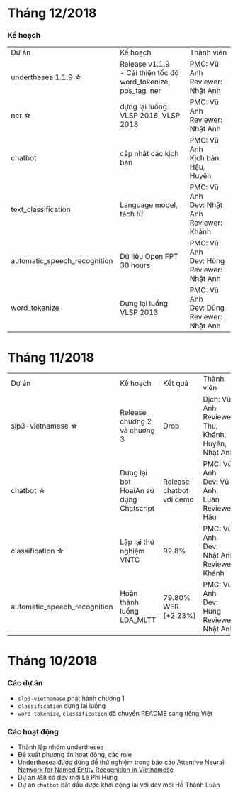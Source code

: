 # Tháng 12/2018

### Kế hoạch

<table>
<tr>
  <td>Dự án</td>
  <td>Kế hoạch</td>
  <td>Thành viên</td>
</tr>
<tr>
  <td>underthesea 1.1.9 ☆</td>
  <td>Release v1.1.9<br>- Cải thiện tốc độ word_tokenize, pos_tag, ner</td>
  <td>PMC: Vũ Anh<br>Reviewer: Nhật Anh</td>
</tr>
<tr>
  <td>ner ☆</td>
  <td>dựng lại luồng VLSP 2016, VLSP 2018</td>
  <td>PMC: Vũ Anh<br>Reviewer: Nhật Anh</td>
</tr>
<tr>
  <td>chatbot</td>
  <td>cập nhật các kịch bản</td>
  <td>PMC: Vũ Anh<br>Kịch bản: Hậu, Huyên</td>
</tr>
<tr>
  <td>text_classification</td>
  <td>Language model, tách từ</td>
  <td>PMC: Vũ Anh<br>Dev: Nhật Anh<br>Reviewer: Khánh</td>
</tr>
<tr>
  <td>automatic_speech_recognition</td>
  <td>Dữ liệu Open FPT 30 hours</td>
  <td>PMC: Vũ Anh<br>Dev: Hùng<br>Reviewer: Nhật Anh</td>
</tr>
<tr>
  <td>word_tokenize</td>
  <td>Dựng lại luồng VLSP 2013</td>
  <td>PMC: Vũ Anh<br>Dev: Dũng<br>Reviewer: Nhật Anh</td>
</tr>
</table>

# Tháng 11/2018

<table>
<tr>
  <td>Dự án</td>
  <td>Kế hoạch</td>
  <td>Kết quả</td>
  <td>Thành viên</td>
</tr>
<tr>
  <td>slp3-vietnamese ☆</td>
  <td>Release chương 2 và chương 3</td>
  <td>Drop</td>
  <td>Dịch: Vũ Anh<br>Reviewer: Thu, Khánh, Huyên, Nhật Anh</td>
</tr>
<tr>
  <td>chatbot ☆</td>
  <td>Dựng lại bot HoaiAn sử dụng Chatscript</td>
  <td>Release chatbot với demo</td>
  <td>PMC: Vũ Anh<br>Dev: Vũ Anh, Luân<br>Reviewer: Hậu</td>
</tr>
<tr>
  <td>classification ☆</td>
  <td>Lặp lại thử nghiệm VNTC</td>
  <td>92.8%</td>
  <td>PMC: Vũ Anh<br>Dev: Nhật Anh<br>Reviewer: Khánh</td>
</tr>
<tr>
  <td>automatic_speech_recognition</td>
  <td>Hoàn thành luồng LDA_MLTT</td>
  <td>79.80% WER (+2.23%)</td>
  <td>PMC: Vũ Anh<br>Dev: Hùng<br>Reviewer: Nhật Anh</td>
</tr>
</table>

# Tháng 10/2018

### Các dự án 

* `slp3-vietnamese` phát hành chương 1
* `classification` dựng lại luồng
* `word_tokenize`, `classification` đã chuyển README sang tiếng Việt 

### Các hoạt động

* Thành lập nhóm underthesea
* Đề xuất phương án hoạt động, các role
* Underthesea được dùng để thử nghiệm trong báo cáo [
Attentive Neural Network for Named Entity Recognition in Vietnamese](https://arxiv.org/pdf/1810.13097.pdf)
* Dự án `ASR` có dev mới Lê Phi Hùng
* Dự án `chatbot` bắt đầu được khởi động lại với dev mới Hồ Thành Luân

